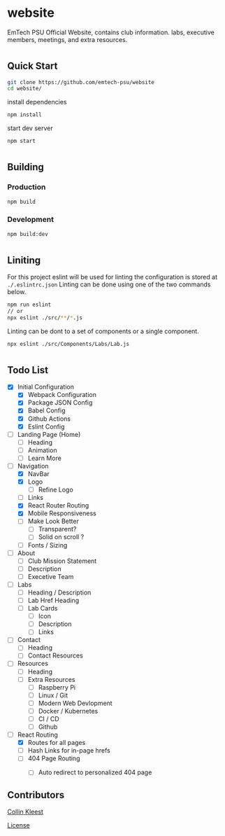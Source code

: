 # website
EmTech PSU Official Website, contains club information. labs, executive members, meetings, and extra resources.

# 
## Quick Start
```bash
git clone https://github.com/emtech-psu/website
cd website/
```

install dependencies
```bash
npm install
```

start dev server
```bash
npm start
```
#

## Building
### Production
```bash
npm build
```
### Development
```bash
npm build:dev
```

#

## Liniting
For this project eslint will be used for linting the configuration is stored at `./.eslintrc.json`
Linting can be done using one of the two commands below.
```bash
npm run eslint
// or
npx eslint ./src/**/*.js
```
Linting can be dont to a set of components or a single component.
```bash
npx eslint ./src/Components/Labs/Lab.js
```

#

## Todo List

- [x] Initial Configuration
    - [x] Webpack Configuration
    - [x] Package JSON Config
    - [x] Babel Config
    - [x] Github Actions
    - [x] Eslint Config
- [ ] Landing Page (Home)
    - [ ] Heading
    - [ ] Animation
    - [ ] Learn More
- [ ] Navigation
    - [x] NavBar
    - [x] Logo
        - [ ] Refine Logo
    - [ ] Links
    - [x] React Router Routing
    - [x] Mobile Responsiveness
    - [ ] Make Look Better
        - [ ] Transparent?
        - [ ] Solid on scroll ?
    - [ ] Fonts / Sizing
- [ ] About
    - [ ] Club Mission Statement
    - [ ] Description
    - [ ] Execetive Team
- [ ] Labs
    - [ ] Heading / Description
    - [ ] Lab Href Heading
    - [ ] Lab Cards
        - [ ] Icon
        - [ ] Description
        - [ ] Links
- [ ] Contact
    - [ ] Heading
    - [ ] Contact Resources
- [ ] Resources
    - [ ] Heading
    - [ ] Extra Resources
        - [ ] Raspberry Pi
        - [ ] Linux / Git
        - [ ] Modern Web Devlopment
        - [ ] Docker / Kubernetes
        - [ ] CI / CD 
        - [ ] Github
- [ ] React Routing
    - [x] Routes for all pages
    - [ ] Hash Links for in-page hrefs
    - [ ] 404 Page Routing
        - [ ] Auto redirect to personalized 404 page
    

## Contributors
[Collin Kleest](mailto:collinkleest@gmail.com)

[License](./LICENSE)